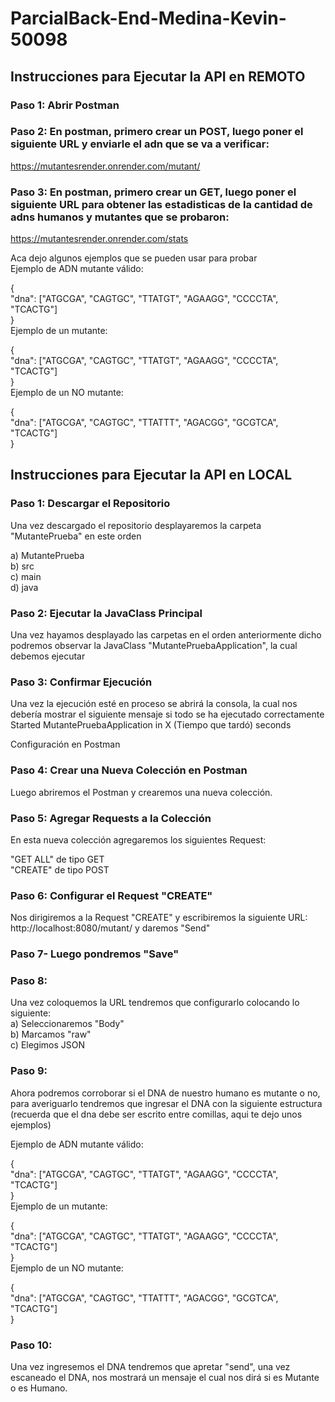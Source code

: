 # ParcialBack-End-Medina-Kevin-50098
## Instrucciones para Ejecutar la API en REMOTO  
### Paso 1: Abrir Postman  
### Paso 2: En postman, primero crear un POST, luego poner el siguiente URL y enviarle el adn que se va a verificar:  
https://mutantesrender.onrender.com/mutant/  

### Paso 3: En postman, primero crear un GET, luego poner el siguiente URL para obtener las estadisticas de la cantidad de adns humanos y mutantes que se probaron:  
https://mutantesrender.onrender.com/stats  

Aca dejo algunos ejemplos que se pueden usar para probar  
Ejemplo de ADN mutante válido:  

  {  
  "dna": ["ATGCGA", "CAGTGC", "TTATGT", "AGAAGG", "CCCCTA", "TCACTG"]  
  }  
Ejemplo de un mutante:  

  {    
  "dna": ["ATGCGA", "CAGTGC", "TTATGT", "AGAAGG", "CCCCTA", "TCACTG"]  
  }    
Ejemplo de un NO mutante:  

  {    
  "dna": ["ATGCGA", "CAGTGC", "TTATTT", "AGACGG", "GCGTCA", "TCACTG"]  
  }     
## Instrucciones para Ejecutar la API en LOCAL  
### Paso 1: Descargar el Repositorio  
Una vez descargado el repositorio desplayaremos la carpeta "MutantePrueba" en este orden  

a) MutantePrueba  
b) src  
c) main  
d) java  
### Paso 2: Ejecutar la JavaClass Principal  
Una vez hayamos desplayado las carpetas en el orden anteriormente dicho podremos observar la JavaClass "MutantePruebaApplication", la cual debemos ejecutar  

### Paso 3: Confirmar Ejecución  
Una vez la ejecución esté en proceso se abrirá la consola, la cual nos debería mostrar el siguiente mensaje si todo se ha ejecutado correctamente  
Started MutantePruebaApplication in X (Tiempo que tardó) seconds  

Configuración en Postman  
### Paso 4: Crear una Nueva Colección en Postman  
Luego abriremos el Postman y crearemos una nueva colección.  

### Paso 5: Agregar Requests a la Colección  
En esta nueva colección agregaremos los siguientes Request:  

"GET ALL" de tipo GET  
"CREATE" de tipo POST  
### Paso 6: Configurar el Request "CREATE"  
Nos dirigiremos a la Request "CREATE" y escribiremos la siguiente URL:  
http://localhost:8080/mutant/ y daremos "Send"  

### Paso 7- Luego pondremos "Save"  
### Paso 8:  
Una vez coloquemos la URL tendremos que configurarlo colocando lo siguiente:  
a) Seleccionaremos "Body"  
b) Marcamos "raw"  
c) Elegimos JSON  

### Paso 9:  
Ahora podremos corroborar si el DNA de nuestro humano es mutante o no, para averiguarlo tendremos que ingresar el DNA con la siguiente estructura (recuerda que el dna debe ser escrito entre comillas, aqui te dejo unos ejemplos)  

Ejemplo de ADN mutante válido:  

  {  
  "dna": ["ATGCGA", "CAGTGC", "TTATGT", "AGAAGG", "CCCCTA", "TCACTG"]  
  }  
Ejemplo de un mutante:  

  {    
  "dna": ["ATGCGA", "CAGTGC", "TTATGT", "AGAAGG", "CCCCTA", "TCACTG"]  
  }    
Ejemplo de un NO mutante:  

  {    
  "dna": ["ATGCGA", "CAGTGC", "TTATTT", "AGACGG", "GCGTCA", "TCACTG"]  
  }     
### Paso 10:  
Una vez ingresemos el DNA tendremos que apretar "send", una vez escaneado el DNA, nos mostrará un mensaje el cual nos dirá si es Mutante o es Humano.  
